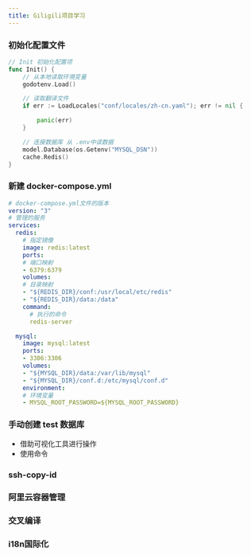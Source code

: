 ```yaml
---
title: Giligili项目学习
---
```


### 初始化配置文件
```go
// Init 初始化配置项
func Init() {
	// 从本地读取环境变量
	godotenv.Load()

	// 读取翻译文件
	if err := LoadLocales("conf/locales/zh-cn.yaml"); err != nil {

		panic(err)
	}

	// 连接数据库 从 .env中读数据
	model.Database(os.Getenv("MYSQL_DSN"))
	cache.Redis()
}

```

### 新建 docker-compose.yml
```yml
# docker-compose.yml文件的版本
version: "3"
# 管理的服务
services:
  redis:
    # 指定镜像
    image: redis:latest
    ports:
    # 端口映射
    - 6379:6379
    volumes:
    # 目录映射
    - "${REDIS_DIR}/conf:/usr/local/etc/redis"
    - "${REDIS_DIR}/data:/data"
    command:
      # 执行的命令
      redis-server

  mysql:
    image: mysql:latest
    ports:
    - 3306:3306
    volumes:
    - "${MYSQL_DIR}/data:/var/lib/mysql"
    - "${MYSQL_DIR}/conf.d:/etc/mysql/conf.d"
    environment:
    # 环境变量
    - MYSQL_ROOT_PASSWORD=${MYSQL_ROOT_PASSWORD}
```

### 手动创建 test 数据库
- 借助可视化工具进行操作
- 使用命令

### ssh-copy-id

### 阿里云容器管理

### 交叉编译

### i18n国际化

